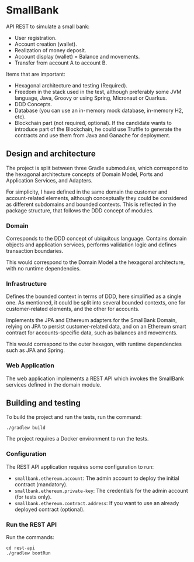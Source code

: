 # SmallBank

API REST to simulate a small bank:

  * User registration.
  * Account creation (wallet).
  * Realization of money deposit.
  * Account display (wallet) = Balance and movements.
  * Transfer from account A to account B.

Items that are important:

  * Hexagonal architecture and testing (Required).
  * Freedom in the stack used in the test, although preferably some JVM language, 
    Java, Groovy or using Spring, Micronaut or Quarkus.
  * DDD Concepts.
  * Database (you can use an in-memory mock database, in-memory H2, etc).
  * Blockchain part (not required, optional). If the candidate wants to introduce part of the Blockchain, 
    he could use Truffle to generate the contracts and use them from Java and Ganache for deployment.

## Design and architecture

The project is split between three Gradle submodules, which correspond to the hexagonal architecture concepts
of Domain Model, Ports and Application Services, and Adapters.

For simplicity, I have defined in the same domain the customer and account-related elements,
although conceptually they could be considered as different subdomains and bounded contexts.
This is reflected in the package structure, that follows the DDD concept of modules.

### Domain

Corresponds to the DDD concept of ubiquitous language. Contains domain objects and application services,
performs validation logic and defines transaction boundaries.

This would correspond to the Domain Model a the hexagonal architecture, with no runtime dependencies.

### Infrastructure

Defines the bounded context in terms of DDD, here simplified as a single one. 
As mentioned, it could be split into several bounded contexts, one for customer-related elements,
and the other for accounts.

Implements the JPA and Ethereum adapters for the SmallBank Domain, relying on JPA to persist customer-related data,
and on an Ethereum smart contract for accounts-specific data, such as balances and movements.

This would correspond to the outer hexagon, with runtime dependencies such as JPA and Spring.

### Web Application

The web application implements a REST API which invokes the SmallBank services defined in the domain module.

## Building and testing

To build the project and run the tests, run the command:

```
./gradlew build 
```

The project requires a Docker environment to run the tests.

### Configuration

The REST API application requires some configuration to run:

* `smallbank.ethereum.account`: The admin account to deploy the initial contract (mandatory).
* `smallbank.ethereum.private-key`: The credentials for the admin account (for tests only).
* `smallbank.ethereum.contract.address`: If you want to use an already deployed contract (optional).

### Run the REST API

Run the commands:

```
cd rest-api
./gradlew bootRun 
```
